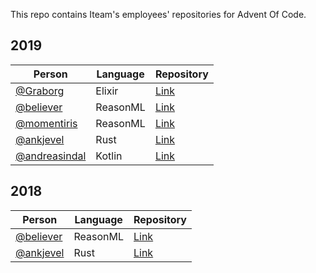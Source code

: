 This repo contains Iteam's employees' repositories for Advent Of Code.

## 2019

| Person                                           | Language | Repository                                                          |
| ------------------------------------------------ | -------- | ------------------------------------------------------------------- |
| [@Graborg](https://github.com/Graborg)           | Elixir   | [Link](https://github.com/Graborg/advent-of-code-2019)              |
| [@believer](https://github.com/believer)         | ReasonML | [Link](https://github.com/believer/advent-of-code/tree/master/2019) |
| [@momentiris](https://github.com/momentiris)     | ReasonML | [Link](https://github.com/momentiris/advent-of-code-2019)           |
| [@ankjevel](https://github.com/ankjevel)         | Rust     | [Link](https://github.com/ankjevel/adventofcode)                    |
| [@andreasindal](https://github.com/andreasindal) | Kotlin   | [Link](https://github.com/andreasindal/advent-of-code-2019)         |

## 2018

| Person                                   | Language | Repository                                                          |
| ---------------------------------------- | -------- | ------------------------------------------------------------------- |
| [@believer](https://github.com/believer) | ReasonML | [Link](https://github.com/believer/advent-of-code/tree/master/2018) |
| [@ankjevel](https://github.com/ankjevel) | Rust     | [Link](https://github.com/ankjevel/adventofcode/tree/2018)          |
